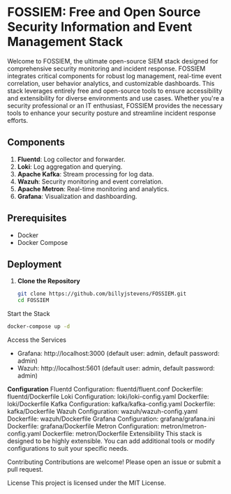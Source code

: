 # FOSSIEM: Free and Open Source Security Information and Event Management Stack

Welcome to FOSSIEM, the ultimate open-source SIEM stack designed for comprehensive security monitoring and incident response. FOSSIEM integrates critical components for robust log management, real-time event correlation, user behavior analytics, and customizable dashboards. This stack leverages entirely free and open-source tools to ensure accessibility and extensibility for diverse environments and use cases. Whether you're a security professional or an IT enthusiast, FOSSIEM provides the necessary tools to enhance your security posture and streamline incident response efforts.

## Components

1. **Fluentd**: Log collector and forwarder.
2. **Loki**: Log aggregation and querying.
3. **Apache Kafka**: Stream processing for log data.
4. **Wazuh**: Security monitoring and event correlation.
5. **Apache Metron**: Real-time monitoring and analytics.
6. **Grafana**: Visualization and dashboarding.

## Prerequisites

- Docker
- Docker Compose

## Deployment

1. **Clone the Repository**

   ```sh
   git clone https://github.com/billyjstevens/FOSSIEM.git
   cd FOSSIEM
   ```
Start the Stack

 
   ```sh
   docker-compose up -d
   ```


Access the Services


- Grafana: http://localhost:3000 (default user: admin, default password: admin)
- Wazuh: http://localhost:5601 (default user: admin, default password: admin)

**Configuration**
Fluentd
Configuration: fluentd/fluent.conf
Dockerfile: fluentd/Dockerfile
Loki
Configuration: loki/loki-config.yaml
Dockerfile: loki/Dockerfile
Kafka
Configuration: kafka/kafka-config.yaml
Dockerfile: kafka/Dockerfile
Wazuh
Configuration: wazuh/wazuh-config.yaml
Dockerfile: wazuh/Dockerfile
Grafana
Configuration: grafana/grafana.ini
Dockerfile: grafana/Dockerfile
Metron
Configuration: metron/metron-config.yaml
Dockerfile: metron/Dockerfile
Extensibility
This stack is designed to be highly extensible. You can add additional tools or modify configurations to suit your specific needs.

Contributing
Contributions are welcome! Please open an issue or submit a pull request.

License
This project is licensed under the MIT License.

